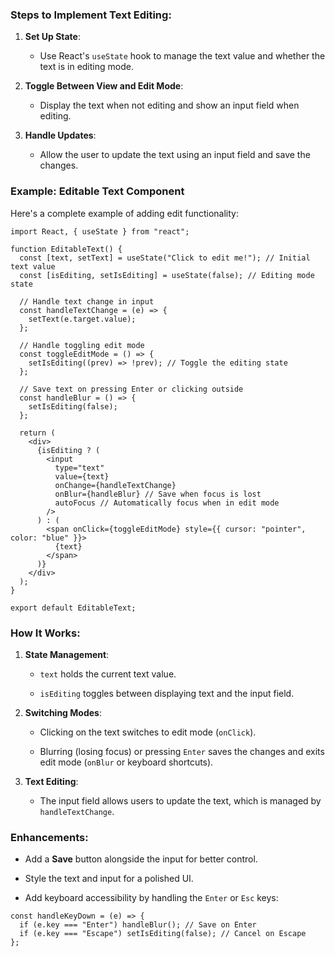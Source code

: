 ### **Steps to Implement Text Editing**:

1. **Set Up State**:
    
    - Use React's `useState` hook to manage the text value and whether the text is in editing mode.
        
2. **Toggle Between View and Edit Mode**:
    
    - Display the text when not editing and show an input field when editing.
        
3. **Handle Updates**:
    
    - Allow the user to update the text using an input field and save the changes.

### **Example: Editable Text Component**

Here's a complete example of adding edit functionality:

```
import React, { useState } from "react";

function EditableText() {
  const [text, setText] = useState("Click to edit me!"); // Initial text value
  const [isEditing, setIsEditing] = useState(false); // Editing mode state

  // Handle text change in input
  const handleTextChange = (e) => {
    setText(e.target.value);
  };

  // Handle toggling edit mode
  const toggleEditMode = () => {
    setIsEditing((prev) => !prev); // Toggle the editing state
  };

  // Save text on pressing Enter or clicking outside
  const handleBlur = () => {
    setIsEditing(false);
  };

  return (
    <div>
      {isEditing ? (
        <input
          type="text"
          value={text}
          onChange={handleTextChange}
          onBlur={handleBlur} // Save when focus is lost
          autoFocus // Automatically focus when in edit mode
        />
      ) : (
        <span onClick={toggleEditMode} style={{ cursor: "pointer", color: "blue" }}>
          {text}
        </span>
      )}
    </div>
  );
}

export default EditableText;

```

### **How It Works**:

1. **State Management**:
    
    - `text` holds the current text value.
        
    - `isEditing` toggles between displaying text and the input field.
        
2. **Switching Modes**:
    
    - Clicking on the text switches to edit mode (`onClick`).
        
    - Blurring (losing focus) or pressing `Enter` saves the changes and exits edit mode (`onBlur` or keyboard shortcuts).
        
3. **Text Editing**:
    
    - The input field allows users to update the text, which is managed by `handleTextChange`.


### **Enhancements**:

- Add a **Save** button alongside the input for better control.
    
- Style the text and input for a polished UI.
    
- Add keyboard accessibility by handling the `Enter` or `Esc` keys:

```
const handleKeyDown = (e) => {
  if (e.key === "Enter") handleBlur(); // Save on Enter
  if (e.key === "Escape") setIsEditing(false); // Cancel on Escape
};
```

